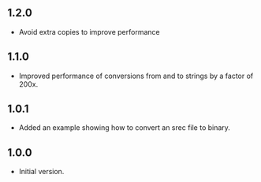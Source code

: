 ## 1.2.0

- Avoid extra copies to improve performance

## 1.1.0

- Improved performance of conversions from and to strings by a factor of 200x.

## 1.0.1

- Added an example showing how to convert an srec file to binary.

## 1.0.0

- Initial version.
